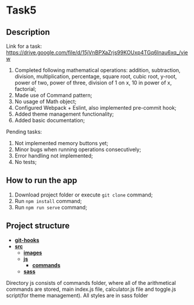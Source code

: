 # Task5

## Description

Link for a task: https://drive.google.com/file/d/15jVnBPXaZrjs99KOUxp4TGq6Inau6xq_/view

1. Completed following mathematical operations: addition, subtraction, division, multiplication, percentage, square root, cubic root, y-root, power of two, power of three, division of 1 on x, 10 in power of x, factorial;
2. Made use of Command pattern;
3. No usage of Math object;
4. Configured Webpack + Eslint, also implemented pre-commit hook;
5. Added theme management functionality;
6. Added basic documentation;

Pending tasks:
1. Not implemented memory buttons yet;
2. Minor bugs when running operations consecutively;
3. Error handling not implemented;
4. No tests;

## How to run the app

1. Download project folder or execute `git clone` command;
2. Run `npm install` command;
3. Run `npm run serve` command;

## Project structure

<!-- tree generated by markdown-notes-tree starts here -->

- [**git-hooks**](git-hooks)
- [**src**](src)
    - [**images**](src/images)
    - [**js**](src/js)
        - [**commands**](src/js/commands)
    - [**sass**](src/sass)

Directory js consists of commands folder, where all of the arithmetical commands are stored, main index.js file, calculator.js file and toggle.js script(for theme management). All styles are in sass folder

<!-- tree generated by markdown-notes-tree ends here -->
